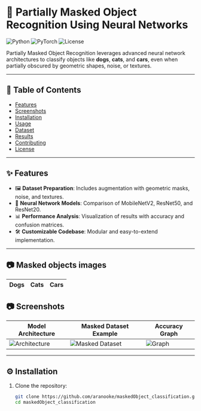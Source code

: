 # 🚀 Partially Masked Object Recognition Using Neural Networks

![Python](https://img.shields.io/badge/Python-3.8%2B-blue)
![PyTorch](https://img.shields.io/badge/PyTorch-%23EE4C2C.svg?style=flat&logo=PyTorch&logoColor=white)
![License](https://img.shields.io/badge/License-MIT-green)

Partially Masked Object Recognition leverages advanced neural network architectures to classify objects like **dogs**, **cats**, and **cars**, even when partially obscured by geometric shapes, noise, or textures.

---

## 📝 Table of Contents
- [Features](#features)
- [Screenshots](#screenshots)
- [Installation](#installation)
- [Usage](#usage)
- [Dataset](#dataset)
- [Results](#results)
- [Contributing](#contributing)
- [License](#license)

---

## ✨ Features
- 🖼 **Dataset Preparation**: Includes augmentation with geometric masks, noise, and textures.
- 🧠 **Neural Network Models**: Comparison of MobileNetV2, ResNet50, and ResNet20.
- 📊 **Performance Analysis**: Visualization of results with accuracy and confusion matrices.
- 🛠 **Customizable Codebase**: Modular and easy-to-extend implementation.

---

## 📷 Masked objects images
| Dogs | Cats | Cars |
|---------------------|-------------------------|----------------|


## 📷 Screenshots
| Model Architecture | Masked Dataset Example | Accuracy Graph |
|---------------------|-------------------------|----------------|
| ![Architecture](https://via.placeholder.com/300) | ![Masked Dataset](https://via.placeholder.com/300) | ![Graph](https://via.placeholder.com/300) |

---

## ⚙️ Installation
1. Clone the repository:
   ```bash
   git clone https://github.com/aranooke/maskedObject_classification.git
   cd maskedObject_classification
